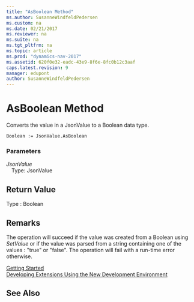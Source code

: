 ```yaml
---
title: "AsBoolean Method"
ms.author: SusanneWindfeldPedersen
ms.custom: na
ms.date: 02/21/2017
ms.reviewer: na
ms.suite: na
ms.tgt_pltfrm: na
ms.topic: article
ms.prod: "dynamics-nav-2017"
ms.assetid: 620f0e32-eadc-43e9-8f6e-8fc0b12c3aaf
caps.latest.revision: 9
manager: edupont
author: SusanneWindfeldPedersen
---
```


# AsBoolean Method

Converts the value in a JsonValue to a Boolean data type.

```
Boolean := JsonValue.AsBoolean
```

### Parameters
*JsonValue*  
&emsp;Type: JsonValue

## Return Value
Type : Boolean

## Remarks
The operation will succeed if the value was created from a Boolean using *SetValue* or if the value was parsed from a string containing one of the values : "true" or "false".
The operation will fail with a run-time error otherwise.

[Getting Started](newdev-get-started.md)  
[Developing Extensions Using the New Development Environment](newdev-dev-overview.md)

## See Also
